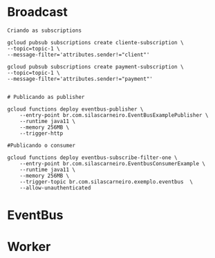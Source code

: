 # Broadcast

    Criando as subscriptions

    gcloud pubsub subscriptions create cliente-subscription \ 
    --topic=topic-1 \ 
    --message-filter='attributes.sender!="client"'

    gcloud pubsub subscriptions create payment-subscription \ 
    --topic=topic-1 \ 
    --message-filter='attributes.sender!="payment"'


    # Publicando as publisher

    gcloud functions deploy eventbus-publisher \
        --entry-point br.com.silascarneiro.EventBusExamplePublisher \
        --runtime java11 \
        --memory 256MB \
        --trigger-http

    #Publicando o consumer

    gcloud functions deploy eventbus-subscribe-filter-one \
        --entry-point br.com.silascarneiro.EventbusConsumerExample \                         
        --runtime java11 \
        --memory 256MB \
        --trigger-topic br.com.silascarneiro.exemplo.eventbus  \
        --allow-unauthenticated

# EventBus

# Worker


